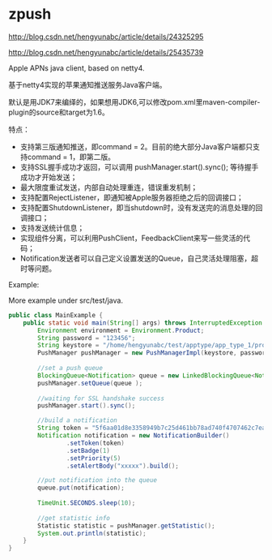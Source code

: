 zpush
=====

http://blog.csdn.net/hengyunabc/article/details/24325295

http://blog.csdn.net/hengyunabc/article/details/25435739


Apple APNs java client, based on netty4.
 
基于netty4实现的苹果通知推送服务Java客户端。

默认是用JDK7来编绎的，如果想用JDK6,可以修改pom.xml里maven-compiler-plugin的source和target为1.6。

特点：
* 支持第三版通知推送，即command = 2。目前的绝大部分Java客户端都只支持command = 1，即第二版。
* 支持SSL握手成功才返回，可以调用 pushManager.start().sync(); 等待握手成功才开始发送；
* 最大限度重试发送，内部自动处理重连，错误重发机制；
* 支持配置RejectListener，即通知被Apple服务器拒绝之后的回调接口；
* 支持配置ShutdownListener，即当shutdown时，没有发送完的消息处理的回调接口；
* 支持发送统计信息；
* 实现组件分离，可以利用PushClient，FeedbackClient来写一些灵活的代码；
* Notification发送者可以自己定义设置发送的Queue，自己灵活处理阻塞，超时等问题。

Example:

More example under src/test/java.
```java
public class MainExample {
	public static void main(String[] args) throws InterruptedException {
		Environment environment = Environment.Product;
		String password = "123456";
		String keystore = "/home/hengyunabc/test/apptype/app_type_1/productAPNS.p12";
		PushManager pushManager = new PushManagerImpl(keystore, password, environment);
		
		//set a push queue
		BlockingQueue<Notification> queue = new LinkedBlockingQueue<Notification>(8192);
		pushManager.setQueue(queue );
		
		//waiting for SSL handshake success
		pushManager.start().sync();

		//build a notification
		String token = "5f6aa01d8e3358949b7c25d461bb78ad740f4707462c7eafbebcf74fa5ddb387";
		Notification notification = new NotificationBuilder()
				.setToken(token)
				.setBadge(1)
				.setPriority(5)
				.setAlertBody("xxxxx").build();

		//put notification into the queue
		queue.put(notification);
		
		TimeUnit.SECONDS.sleep(10);
		
		//get statistic info
		Statistic statistic = pushManager.getStatistic();
		System.out.println(statistic);
	}
}
```
